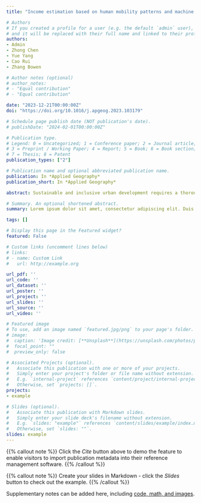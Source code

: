 ```yaml
---
title: "Income estimation based on human mobility patterns and machine learning models"

# Authors
# If you created a profile for a user (e.g. the default `admin` user), write the username (folder name) here 
# and it will be replaced with their full name and linked to their profile.
authors:
- Admin
- Zhong Chen
- Yue Yang
- Cao Rui
- Zhang Bowen

# Author notes (optional)
# author_notes:
# - "Equal contribution"
# - "Equal contribution"

date: "2023-12-21T00:00:00Z"
doi: "https://doi.org/10.1016/j.apgeog.2023.103179"

# Schedule page publish date (NOT publication's date).
# publishDate: "2024-02-01T00:00:00Z"

# Publication type.
# Legend: 0 = Uncategorized; 1 = Conference paper; 2 = Journal article;
# 3 = Preprint / Working Paper; 4 = Report; 5 = Book; 6 = Book section;
# 7 = Thesis; 8 = Patent
publication_types: ["2"]

# Publication name and optional abbreviated publication name.
publication: In *Applied Geography*
publication_short: In *Applied Geography*

abstract: Sustainable and inclusive urban development requires a thorough understanding of income distribution and poverty. Recent related research has extensively explored the use of automatically generated sensor data to proxy economic activities. Notably, human mobility patterns have been found to exhibit strong associations with socioeconomic attributes and great potential for income estimation. However, the representation of complex human mobility patterns and their effectiveness in income estimation needs further investigation. To address this, we propose three representations of human mobility, namely mobility indicators, activity footprints, and travel graphs. These representations feed into various models, including XGBoost, a traditional machine learning model, a convolutional neural network (CNN), and a time-series graph neural network (GCRN). By leveraging public transit data from Shenzhen, our study demonstrates that graph-based representations and deep learning models outperform other approaches in income estimation. They excel in minimising information loss and handling complex data structures. Spatial contextual attributes, such as transport accessibility, are the most influential factors, while indicators related to activity extent, temporal rhythm, and intensity contribute comparatively less. In summary, this study highlights the potential of cutting-edge artificial intelligence tools and emerging human mobility data as an alternative approach to estimating income distribution and addressing poverty-related concerns.

# Summary. An optional shortened abstract.
summary: Lorem ipsum dolor sit amet, consectetur adipiscing elit. Duis posuere tellus ac convallis placerat. Proin tincidunt magna sed ex sollicitudin condimentum.

tags: []

# Display this page in the Featured widget?
featured: False

# Custom links (uncomment lines below)
# links:
# - name: Custom Link
#   url: http://example.org

url_pdf: ''
url_code: ''
url_dataset: ''
url_poster: ''
url_project: ''
url_slides: ''
url_source: ''
url_video: ''

# Featured image
# To use, add an image named `featured.jpg/png` to your page's folder. 
# image:
#  caption: 'Image credit: [**Unsplash**](https://unsplash.com/photos/pLCdAaMFLTE)'
#  focal_point: ""
#  preview_only: false

# Associated Projects (optional).
#   Associate this publication with one or more of your projects.
#   Simply enter your project's folder or file name without extension.
#   E.g. `internal-project` references `content/project/internal-project/index.md`.
#   Otherwise, set `projects: []`.
projects:
- example

# Slides (optional).
#   Associate this publication with Markdown slides.
#   Simply enter your slide deck's filename without extension.
#   E.g. `slides: "example"` references `content/slides/example/index.md`.
#   Otherwise, set `slides: ""`.
slides: example
---
```


{{% callout note %}}
Click the *Cite* button above to demo the feature to enable visitors to import publication metadata into their reference management software.
{{% /callout %}}

{{% callout note %}}
Create your slides in Markdown - click the *Slides* button to check out the example.
{{% /callout %}}

Supplementary notes can be added here, including [code, math, and images](https://wowchemy.com/docs/writing-markdown-latex/).
